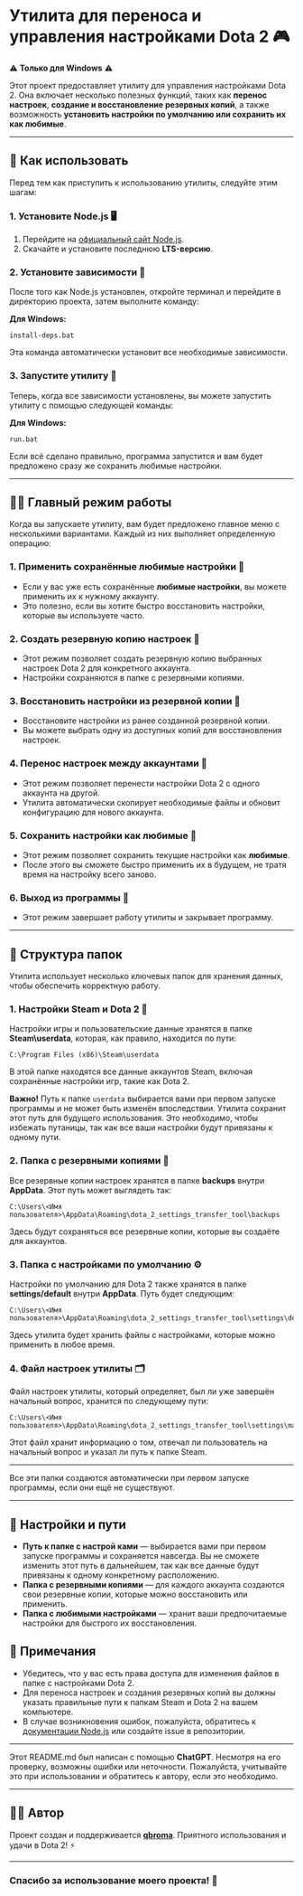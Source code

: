 # Утилита для переноса и управления настройками Dota 2 🎮

⚠️ **Только для Windows** ⚠️

Этот проект предоставляет утилиту для управления настройками Dota 2. Она включает несколько полезных функций, таких как **перенос настроек**, **создание и восстановление резервных копий**, а также возможность **установить настройки по умолчанию или сохранить их как любимые**.

---

## 🚀 Как использовать

Перед тем как приступить к использованию утилиты, следуйте этим шагам:

### 1. Установите **Node.js** 🖥️

1. Перейдите на [официальный сайт Node.js](https://nodejs.org/en/).
2. Скачайте и установите последнюю **LTS-версию**.

### 2. Установите зависимости 🔧

После того как Node.js установлен, откройте терминал и перейдите в директорию проекта, затем выполните команду:

**Для Windows:**

```
install-deps.bat
```

Эта команда автоматически установит все необходимые зависимости.

### 3. Запустите утилиту 🚀

Теперь, когда все зависимости установлены, вы можете запустить утилиту с помощью следующей команды:

**Для Windows:**

```
run.bat
```

Если всё сделано правильно, программа запустится и вам будет предложено сразу же сохранить любимые настройки.

---

## 🧑‍💻 Главный режим работы

Когда вы запускаете утилиту, вам будет предложено главное меню с несколькими вариантами. Каждый из них выполняет определенную операцию:

### 1. **Применить сохранённые любимые настройки** 🌟

- Если у вас уже есть сохранённые **любимые настройки**, вы можете применить их к нужному аккаунту.
- Это полезно, если вы хотите быстро восстановить настройки, которые вы используете часто.

### 2. **Создать резервную копию настроек** 💼

- Этот режим позволяет создать резервную копию выбранных настроек Dota 2 для конкретного аккаунта.
- Настройки сохраняются в папке с резервными копиями.

### 3. **Восстановить настройки из резервной копии** 🔄

- Восстановите настройки из ранее созданной резервной копии.
- Вы можете выбрать одну из доступных копий для восстановления настроек.

### 4. **Перенос настроек между аккаунтами** 🔁

- Этот режим позволяет перенести настройки Dota 2 с одного аккаунта на другой.
- Утилита автоматически скопирует необходимые файлы и обновит конфигурацию для нового аккаунта.

### 5. **Сохранить настройки как любимые** 💾

- Этот режим позволяет сохранить текущие настройки как **любимые**.
- После этого вы сможете быстро применить их в будущем, не тратя время на настройку всего заново.

### 6. **Выход из программы** 🚪

- Этот режим завершает работу утилиты и закрывает программу.

---

## 📂 Структура папок

Утилита использует несколько ключевых папок для хранения данных, чтобы обеспечить корректную работу.

### 1. **Настройки Steam и Dota 2** 💾

Настройки игры и пользовательские данные хранятся в папке **Steam\userdata**, которая, как правило, находится по пути:

```
C:\Program Files (x86)\Steam\userdata
```

В этой папке находятся все данные аккаунтов Steam, включая сохранённые настройки игр, такие как Dota 2.

**Важно!** Путь к папке `userdata` выбирается вами при первом запуске программы и не может быть изменён впоследствии. Утилита сохранит этот путь для будущего использования. Это необходимо, чтобы избежать путаницы, так как все ваши настройки будут привязаны к одному пути.

### 2. **Папка с резервными копиями** 💼

Все резервные копии настроек хранятся в папке **backups** внутри **AppData**. Этот путь может выглядеть так:

```
C:\Users\<Имя пользователя>\AppData\Roaming\dota_2_settings_transfer_tool\backups
```

Здесь будут сохраняться все резервные копии, которые вы создаёте для аккаунтов.

### 3. **Папка с настройками по умолчанию** ⚙️

Настройки по умолчанию для Dota 2 также хранятся в папке **settings/default** внутри **AppData**. Путь будет следующим:

```
C:\Users\<Имя пользователя>\AppData\Roaming\dota_2_settings_transfer_tool\settings\default
```

Здесь утилита будет хранить файлы с настройками, которые можно применить в любое время.

### 4. **Файл настроек утилиты** 🗂️

Файл настроек утилиты, который определяет, был ли уже завершён начальный вопрос, хранится по следующему пути:

```
C:\Users\<Имя пользователя>\AppData\Roaming\dota_2_settings_transfer_tool\settings\main.json
```

Этот файл хранит информацию о том, отвечал ли пользователь на начальный вопрос и указал ли путь к папке Steam.

---

Все эти папки создаются автоматически при первом запуске программы, если они ещё не существуют.

---

## 🔧 Настройки и пути

- **Путь к папке с настрой ками** — выбирается вами при первом запуске программы и сохраняется навсегда. Вы не сможете изменить этот путь в дальнейшем, так как все данные будут привязаны к одному конкретному расположению.
- **Папка с резервными копиями** — для каждого аккаунта создаются свои резервные копии, которые можно восстановить или применить.
- **Папка с любимыми настройками** — хранит ваши предпочитаемые настройки для быстрого их восстановления.

## 📝 Примечания

- Убедитесь, что у вас есть права доступа для изменения файлов в папке с настройками Dota 2.
- Для переноса настроек и создания резервных копий вы должны указать правильные пути к папкам Steam и Dota 2 на вашем компьютере.
- В случае возникновения ошибок, пожалуйста, обратитесь к [документации Node.js](https://nodejs.org/en/docs/) или создайте issue в репозитории.

---

Этот README.md был написан с помощью **ChatGPT**. Несмотря на его проверку, возможны ошибки или неточности. Пожалуйста, учитывайте это при использовании и обратитесь к автору, если это необходимо.

---

## 🧑‍💻 Автор

Проект создан и поддерживается **[qbroma](https://t.me/qbroma)**. Приятного использования и удачи в Dota 2! ⚡

---

### Спасибо за использование моего проекта! 🙏
